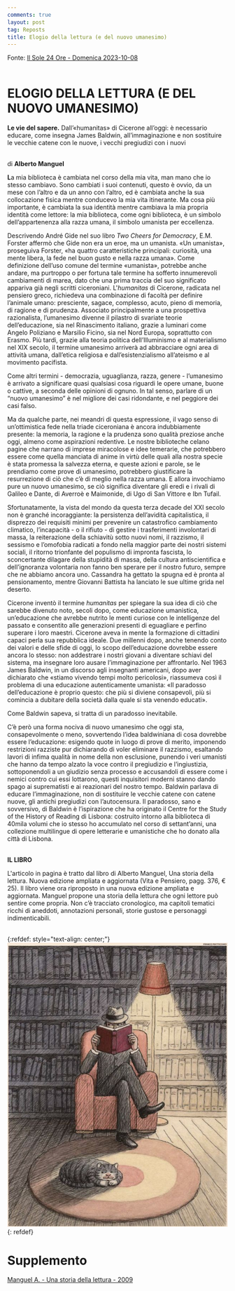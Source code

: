 ```yaml
---
comments: true
layout: post
tag: Reposts
title: Elogio della lettura (e del nuovo umanesimo)
---
```


Fonte: [Il Sole 24 Ore - Domenica 2023-10-08](https://disk.yandex.ru/i/BcgJGS7GkPoSpw)
<br><br>

# ELOGIO DELLA LETTURA (E DEL NUOVO UMANESIMO)

**Le vie del sapere.** Dall’«humanitas» di Cicerone all’oggi: è necessario educare, come insegna James Baldwin, all’immaginazione e non sostituire le vecchie catene con le nuove, i vecchi pregiudizi con i nuovi
<br><br>

di **Alberto Manguel**

**L**a mia biblioteca è cambiata nel corso della mia vita, man mano che io stesso cambiavo. Sono cambiati i suoi contenuti, questo è ovvio, da un mese con l’altro e da un anno con l’altro, ed è cambiata anche la sua collocazione fisica mentre conducevo la mia vita itinerante. Ma cosa più importante, è cambiata la sua identità mentre cambiava la mia propria identità come lettore: la mia biblioteca, come ogni biblioteca, è un simbolo dell’appartenenza alla razza umana, il simbolo umanista per eccellenza.

Descrivendo André Gide nel suo libro *Two Cheers for Democracy*, E.M. Forster affermò che Gide non era un eroe, ma un umanista. «Un umanista», proseguiva Forster, «ha quattro caratteristiche principali: curiosità, una mente libera, la fede nel buon gusto e nella razza umana». Come definizione dell’uso comune del termine «umanista», potrebbe anche andare, ma purtroppo o per fortuna tale termine ha sofferto innumerevoli cambiamenti di marea, dato che una prima traccia del suo significato appariva già negli scritti ciceroniani. L'*humanitas* di Cicerone, radicata nel pensiero greco, richiedeva una combinazione di facoltà per definire l’animale umano: presciente, sagace, complesso, acuto, pieno di memoria, di ragione e di prudenza. Associato principalmente a una prospettiva razionalista, l’umanesimo divenne il pilastro di svariate teorie dell’educazione, sia nel Rinascimento italiano, grazie a luminari come Angelo Poliziano e Marsilio Ficino, sia nel Nord Europa, soprattutto con Erasmo. Più tardi, grazie alla teoria politica dell’Illuminismo e al materialismo nel XIX secolo, il termine umanesimo arriverà ad abbracciare ogni area di attività umana, dall’etica religiosa e dall’esistenzialismo all’ateismo e al movimento pacifista.

Come altri termini - democrazia, uguaglianza, razza, genere - l’umanesimo è arrivato a significare quasi qualsiasi cosa riguardi le opere umane, buone o cattive, a seconda delle opinioni di ognuno. In tal senso, parlare di un “nuovo umanesimo” è nel migliore dei casi ridondante, e nel peggiore dei casi falso.

Ma da qualche parte, nei meandri di questa espressione, il vago senso di un’ottimistica fede nella triade ciceroniana è ancora indubbiamente presente: la memoria, la ragione e la prudenza sono qualità preziose anche oggi, almeno come aspirazioni redentive. Le nostre biblioteche celano pagine che narrano di imprese miracolose e idee temerarie, che potrebbero essere come quella manciata di anime in virtù delle quali alla nostra specie è stata promessa la salvezza eterna, e queste azioni e parole, se le prendiamo come prove di umanesimo, potrebbero giustificare la resurrezione di ciò che c’è di meglio nella razza umana. E allora invochiamo pure un nuovo umanesimo, se ciò significa diventare gli eredi e i rivali di Galileo e Dante, di Averroè e Maimonide, di Ugo di San Vittore e Ibn Tufail.

Sfortunatamente, la vista del mondo da questa terza decade del XXI secolo non è granché incoraggiante: la persistenza dell’avidità capitalistica, il disprezzo dei requisiti minimi per prevenire un catastrofico cambiamento climatico, l’incapacità - o il rifiuto - di gestire i trasferimenti involontari di massa, la reiterazione della schiavitù sotto nuovi nomi, il razzismo, il sessismo e l’omofobia radicati a fondo nella maggior parte dei nostri sistemi sociali, il ritorno trionfante del populismo di impronta fascista, lo sconcertante dilagare della stupidità di massa, della cultura antiscientifica e dell’ignoranza volontaria non fanno ben sperare per il nostro futuro, sempre che ne abbiamo ancora uno. Cassandra ha gettato la spugna ed è pronta al pensionamento, mentre Giovanni Battista ha lanciato le sue ultime grida nel deserto.

Cicerone inventò il termine *humanitas* per spiegare la sua idea di ciò che sarebbe divenuto noto, secoli dopo, come educazione umanistica, un’educazione che avrebbe nutrito le menti curiose con le intelligenze del passato e consentito alle generazioni presenti di eguagliare e perfino superare i loro maestri. Cicerone aveva in mente la formazione di cittadini capaci perla sua repubblica ideale. Due millenni dopo, anche tenendo conto dei valori e delle sfide di oggi, lo scopo dell’educazione dovrebbe essere ancora lo stesso: non addestrare i nostri giovani a diventare schiavi del sistema, ma insegnare loro ausare l’immaginazione per affrontarlo. Nel 1963 James Baldwin, in un discorso agli insegnanti americani, dopo aver dichiarato che «stiamo vivendo tempi molto pericolosi», riassumeva così il problema di una educazione autenticamente umanista: «Il paradosso dell’educazione è proprio questo: che più si diviene consapevoli, più si comincia a dubitare della società dalla quale si sta venendo educati».

Come Baldwin sapeva, si tratta di un paradosso inevitabile.

C’è però una forma nociva di nuovo umanesimo che oggi sta, consapevolmente o meno, sovvertendo l’idea baldwiniana di cosa dovrebbe essere l’educazione: esigendo quote in luogo di prove di merito, imponendo restrizioni razziste pur dichiarando di voler eliminare il razzismo, esaltando lavori di infima qualità in nome della non esclusione, punendo i veri umanisti che hanno da tempo alzato la voce contro il pregiudizio e l’ingiustizia, sottoponendoli a un giudizio senza processo e accusandoli di essere come i nemici contro cui essi lottarono, questi inquisitori moderni stanno dando spago ai suprematisti e ai reazionari del nostro tempo. Baldwin parlava di educare l’immaginazione, non di sostituire le vecchie catene con catene nuove, gli antichi pregiudizi con l’autocensura. Il paradosso, sano e sovversivo, di Baldwin è l’ispirazione che ha originato il Centre for the Study of the History of Reading di Lisbona: costruito intorno alla biblioteca di 40mila volumi che io stesso ho accumulato nel corso di settant’anni, una collezione multilingue di opere letterarie e umanistiche che ho donato alla città di Lisbona.
<br><br>

**IL LIBRO**

L'articolo in pagina è tratto dal libro di Alberto Manguel, Una storia della lettura. Nuova edizione ampliata e aggiornata (Vita e Pensiero, pagg. 376, € 25). Il libro viene ora riproposto in una nuova edizione ampliata e aggiornata. Manguel propone una storia della lettura che ogni lettore può sentire come propria. Non c’è tracciato cronologico, ma capitoli tematici ricchi di aneddoti, annotazioni personali, storie gustose e personaggi indimenticabili.
<br><br>

{:refdef: style="text-align: center;"}
![Elogio della lettura](/images/elogio-della-lettura.jpg)
{: refdef}
<br>

# Supplemento

[Manguel A. - Una storia della lettura - 2009](https://library.lol/main/1EC48F0770F6D5616CD951A1333C8A24)